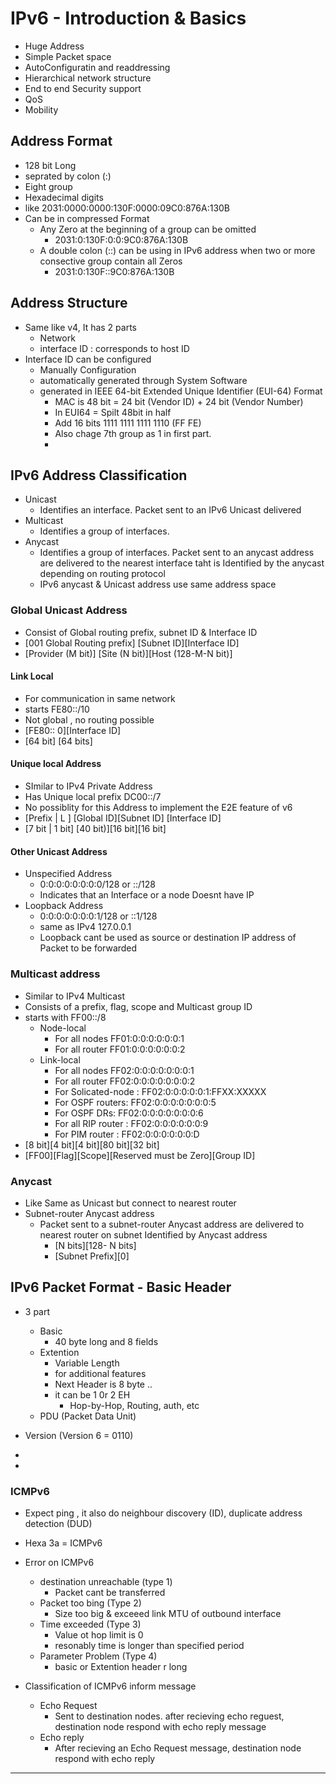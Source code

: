 
# IPv6 - Introduction & Basics

- Huge Address
- Simple Packet space
- AutoConfiguratin and readdressing
- Hierarchical network structure
- End to end Security support
- QoS
- Mobility

## Address Format
- 128 bit Long
- seprated by colon (:)
- Eight group 
- Hexadecimal digits
- like 2031:0000:0000:130F:0000:09C0:876A:130B
- Can be in compressed Format
  - Any Zero at the beginning of a group can be omitted
    - 2031:0:130F:0:0:9C0:876A:130B
  - A double colon (::) can be using in IPv6 address when two or more consective group contain all Zeros
    - 2031:0:130F::9C0:876A:130B

## Address Structure
- Same like v4, It has 2 parts 
  - Network
  - interface ID : corresponds to host ID
- Interface ID can be configured 
  - Manually Configuration
  - automatically generated through System Software
  - generated in IEEE 64-bit Extended Unique Identifier (EUI-64) Format
    - MAC is 48 bit = 24 bit (Vendor ID) + 24 bit (Vendor Number)
    - In EUI64  = Spilt 48bit in half 
    - Add 16 bits 1111 1111 1111 1110 (FF FE)
    - Also chage 7th group as 1 in first part.
    - 

## IPv6 Address Classification
- Unicast
  - Identifies an interface. Packet sent to an IPv6 Unicast delivered
- Multicast
  - Identifies a group of interfaces. 
- Anycast
  - Identifies a group of interfaces. Packet sent to an anycast address are delivered to the nearest interface taht is Identified by the anycast depending on routing protocol
  - IPv6 anycast & Unicast address use same address space

### Global Unicast Address 
- Consist of Global routing prefix, subnet ID & Interface ID
- [001 Global Routing prefix] [Subnet ID][Interface ID]
- [Provider (M bit)] [Site (N bit)][Host (128-M-N bit)]
 

#### Link Local  
- For communication in same network
- starts FE80::/10
- Not global , no routing possible
- [FE80:: 0][Interface ID]
- [64 bit] [64 bits]


#### Unique local Address
- SImilar to IPv4 Private Address
- Has Unique local prefix DC00::/7
- No possiblity for this Address to implement the E2E feature of v6
- [Prefix | L ] [Global ID][Subnet ID] [Interface ID]
- [7 bit | 1 bit] [40 bit)][16 bit][16 bit]
 
#### Other Unicast Address
- Unspecified Address
  - 0:0:0:0:0:0:0:0/128 or ::/128
  - Indicates that an Interface or a node Doesnt have IP 
- Loopback Address
  - 0:0:0:0:0:0:0:1/128 or ::1/128
  - same as IPv4 127.0.0.1
  - Loopback cant be used as source or destination IP address of Packet to be forwarded

### Multicast address 
- Similar to IPv4 Multicast
- Consists of a prefix, flag, scope and Multicast group ID
- starts with FF00::/8
  - Node-local
    - For all nodes FF01:0:0:0:0:0:0:1
    - For all router FF01:0:0:0:0:0:0:2
  - Link-local
    - For all nodes FF02:0:0:0:0:0:0:0:1
    - For all router FF02:0:0:0:0:0:0:0:2
    - For Solicated-node : FF02:0:0:0:0:0:1:FFXX:XXXXX
    - For OSPF routers: FF02:0:0:0:0:0:0:0:5
    - For OSPF DRs: FF02:0:0:0:0:0:0:0:6
    - For all RIP router : FF02:0:0:0:0:0:0:9
    - For PIM router : FF02:0:0:0:0:0:0:D
- [8 bit][4 bit][4 bit][80 bit][32 bit]
- [FF00][Flag][Scope][Reserved must be Zero][Group ID]

### Anycast
- Like Same as Unicast but connect to nearest router
- Subnet-router Anycast address
  - Packet sent to a subnet-router Anycast address are delivered to nearest router on subnet Identified by Anycast address
    - [N bits][128- N bits]
    - [Subnet Prefix][0]

## IPv6 Packet Format - Basic Header 
- 3 part 
  - Basic 
    - 40 byte long and 8 fields
  - Extention
    - Variable Length
    - for additional features
    - Next Header is 8 byte .. 
    - it can be 1 0r 2 EH
      - Hop-by-Hop, Routing, auth, etc
  - PDU (Packet Data Unit) 

- Version (Version 6 = 0110)
- 
- 

### ICMPv6 
- Expect ping , it also do neighbour discovery (ID), duplicate address detection (DUD)
- Hexa 3a = ICMPv6
- Error on ICMPv6
  - destination unreachable (type 1)
    - Packet cant be transferred
  - Packet too bing (Type 2)
    - Size too big  & exceeed link MTU of outbound interface
  - Time exceeded (Type 3)
    - Value ot hop limit is 0
    - resonably time is longer than specified period 
  - Parameter Problem   (Type 4)
    - basic or Extention header r long
 
 - Classification of ICMPv6 inform message
   - Echo Request 
     - Sent to destination nodes. after recieving echo reguest, destination node respond with echo reply message
   - Echo reply
     - After recieving an Echo Request message, destination node respond with echo reply


------